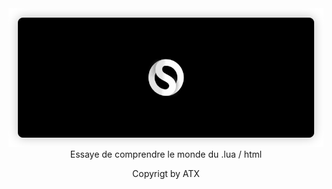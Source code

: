 <div align="center">
  <a href="https://discord.gg/AMwncqP2">
    <img src="https://github.com/yhoudev/yhoudev/blob/Profile/yhoudev.png">
  </a>
</div>


<body>

<div align="center"> Essaye de comprendre le monde du .lua / html</div>
</p>
<div align="center"> Copyrigt by ATX</h2>

